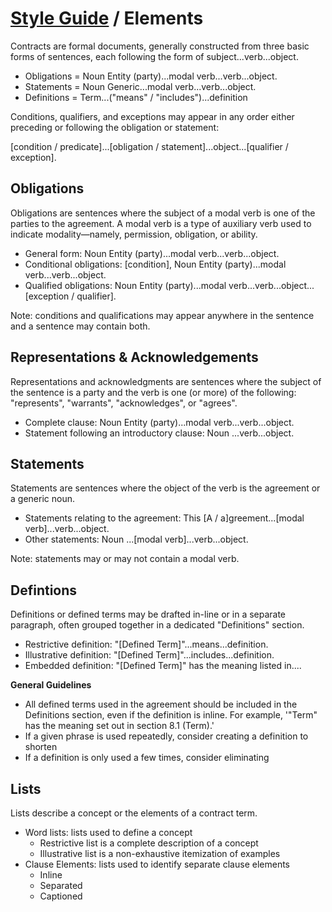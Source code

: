 # [Style Guide](index.md) / Elements

Contracts are formal documents, generally constructed from three basic forms of sentences, each following the form of subject...verb...object.

* Obligations = Noun Entity (party)...modal verb...verb...object.
* Statements = Noun Generic...modal verb...verb...object.
* Definitions = Term...("means" / "includes")...definition

Conditions, qualifiers, and exceptions may appear in any order either preceding or following the obligation or statement:

[condition / predicate]...[obligation / statement]...object...[qualifier / exception].

## Obligations

Obligations are sentences where the subject of a modal verb is one of the parties to the agreement. A modal verb is a type of auxiliary verb used to indicate modality—namely, permission, obligation, or ability.

* General form: Noun Entity (party)...modal verb...verb...object.
* Conditional obligations: [condition], Noun Entity (party)...modal verb...verb...object.
* Qualified obligations: Noun Entity (party)...modal verb...verb...object...[exception / qualifier].

Note: conditions and qualifications may appear anywhere in the sentence and a sentence may contain both.

## Representations & Acknowledgements

Representations and acknowledgments are sentences where the subject of the sentence is a party and the verb is one (or more) of the following: "represents", "warrants", "acknowledges", or "agrees".

* Complete clause: Noun Entity (party)...modal verb...verb...object.
* Statement following an introductory clause: Noun ...verb...object.

## Statements

Statements are sentences where the object of the verb is the agreement or a generic noun.

* Statements relating to the agreement: This [A / a]greement...[modal verb]...verb...object.
* Other statements: Noun ...[modal verb]...verb...object.

Note: statements may or may not contain a modal verb.

## Defintions

Definitions or defined terms may be drafted in-line or in a separate paragraph, often grouped together in a dedicated "Definitions" section.

* Restrictive definition: "[Defined Term]"...means...definition.
* Illustrative definition: "[Defined Term]"...includes...definition.
* Embedded definition: "[Defined Term]" has the meaning listed in....

**General Guidelines**
* All defined terms used in the agreement should be included in the Definitions section, even if the definition is inline. For example, '"Term" has the meaning set out in section 8.1 (Term).'
* If a given phrase is used repeatedly, consider creating a definition to shorten
* If a definition is only used a few times, consider eliminating

## Lists

Lists describe a concept or the elements of a contract term.

* Word lists: lists used to define a concept
  * Restrictive list is a complete description of a concept
  * Illustrative list is a non-exhaustive itemization of examples
* Clause Elements: lists used to identify separate clause elements
  * Inline
  * Separated
  * Captioned

